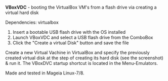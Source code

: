 **VBoxVDC** - booting the VirtualBox VM's from a flash drive via creating a virtual hard disk

Dependencies: virtualbox

1. Insert a bootable USB flash drive with the OS installed
2. Launch VBoxVDC and select a USB flash drive from the ComboBox
3. Click the "Create a virtual Disk" button and save the file

Create a new Virtual Vachine in VirtualBox and specify the previously created virtual disk at the step of creating its hard disk (see the screenshot) & run it. The VBoxDVC startup shortcut is located in the Menu-Emulators.

Made and tested in Mageia Linux-7/8.
